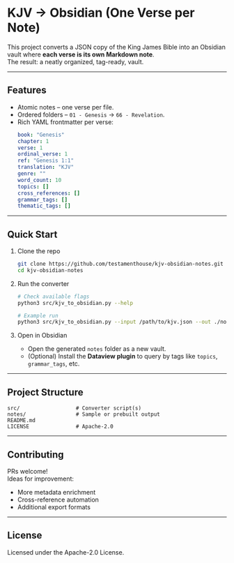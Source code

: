 # KJV → Obsidian (One Verse per Note)

This project converts a JSON copy of the King James Bible into an Obsidian vault where **each verse is its own Markdown note**.  
The result: a neatly organized, tag-ready, vault.

---

## Features

- Atomic notes – one verse per file.  
- Ordered folders – `01 - Genesis` → `66 - Revelation`.  
- Rich YAML frontmatter per verse:
  ```yaml
  book: "Genesis"
  chapter: 1
  verse: 1
  ordinal_verse: 1
  ref: "Genesis 1:1"
  translation: "KJV"
  genre: ""
  word_count: 10
  topics: []
  cross_references: []
  grammar_tags: []
  thematic_tags: []
  ```

---

## Quick Start

1. Clone the repo
   ```bash
   git clone https://github.com/testamenthouse/kjv-obsidian-notes.git
   cd kjv-obsidian-notes
   ```

2. Run the converter
   ```bash
   # Check available flags
   python3 src/kjv_to_obsidian.py --help

   # Example run
   python3 src/kjv_to_obsidian.py --input /path/to/kjv.json --out ./notes-output
   ```

4. Open in Obsidian  
   - Open the generated `notes` folder as a new vault.  
   - (Optional) Install the **Dataview plugin** to query by tags like `topics`, `grammar_tags`, etc.

---

## Project Structure

```
src/                  # Converter script(s)
notes/                # Sample or prebuilt output
README.md
LICENSE               # Apache-2.0
```

---

## Contributing

PRs welcome!  
Ideas for improvement:
- More metadata enrichment  
- Cross-reference automation  
- Additional export formats  

---

## License

Licensed under the Apache-2.0 License.  
